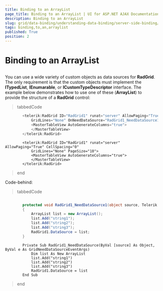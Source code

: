 ```yaml
---
title: Binding to an ArrayList
page_title: Binding to an ArrayList | UI for ASP.NET AJAX Documentation
description: Binding to an ArrayList
slug: grid/data-binding/understanding-data-binding/server-side-binding/various-data-sources/binding-to-an-arraylist
tags: binding,to,an,arraylist
published: True
position: 2
---
```


# Binding to an ArrayList



## 

You can use a wide variety of custom objects as data sources for __RadGrid__. The only requirement is that the custom objects must implement the __ITypedList__, __IEnumarable__, or __ICustomTypeDescriptor__ interface. The example below demonstrates how to use one of these (__ArrayList__) to provide the structure of a __RadGrid__ control:

>tabbedCode

````C#
	    <telerik:RadGrid ID="RadGrid1" runat="server" AllowPaging="True" CellSpacing="0"
	        GridLines="None" OnNeedDataSource="RadGrid1_NeedDataSource1" PageSize="10">
	        <MasterTableView AutoGenerateColumns="true">
	        </MasterTableView>
	    </telerik:RadGrid>
````



````VB.NET
	    <telerik:RadGrid ID="RadGrid1" runat="server" AllowPaging="True" CellSpacing="0"
	        GridLines="None" PageSize="10">
	        <MasterTableView AutoGenerateColumns="true">
	        </MasterTableView>
	    </telerik:RadGrid>
````


>end

Code-behind:

>tabbedCode

````C#
	
	    protected void RadGrid1_NeedDataSource1(object source, Telerik.Web.UI.GridNeedDataSourceEventArgs e)
	    {
	        ArrayList list = new ArrayList();
	        list.Add("string1");
	        list.Add("string2");
	        list.Add("string3");
	        RadGrid1.DataSource = list;
	    }
````



````VB.NET
	    Private Sub RadGrid1_NeedDataSource(ByVal [source] As Object, ByVal e As GridNeedDataSourceEventArgs)
	        Dim list As New ArrayList
	        list.Add("string1")
	        list.Add("string2")
	        list.Add("string3")
	        RadGrid1.DataSource = list
	    End Sub
````


>end
